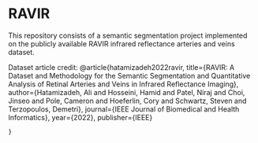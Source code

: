 # RAVIR
This repository consists of a semantic segmentation project implemented on the publicly available RAVIR infrared reflectance arteries and veins dataset. 


Dataset article credit:
  @article{hatamizadeh2022ravir,
       title={RAVIR: A Dataset and Methodology for the Semantic Segmentation and Quantitative Analysis of Retinal Arteries and Veins
              in Infrared Reflectance Imaging},
       author={Hatamizadeh, Ali and Hosseini, Hamid and Patel, Niraj and Choi, Jinseo and Pole, Cameron and Hoeferlin, Cory and
              Schwartz, Steven and Terzopoulos, Demetri},
       journal={IEEE Journal of Biomedical and Health Informatics},
       year={2022},
       publisher={IEEE}

    }
